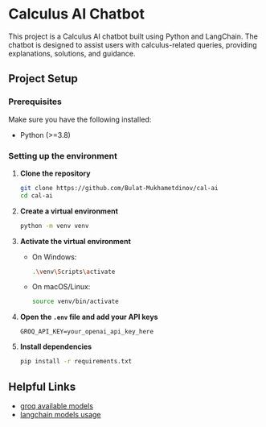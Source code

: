 # Calculus AI Chatbot

This project is a Calculus AI chatbot built using Python and LangChain. The chatbot is designed to assist users with calculus-related queries, providing explanations, solutions, and guidance.

## Project Setup

### Prerequisites

Make sure you have the following installed:

- Python (>=3.8)

### Setting up the environment

1. **Clone the repository**

   ```sh
   git clone https://github.com/Bulat-Mukhametdinov/cal-ai
   cd cal-ai
   ```

2. **Create a virtual environment**

   ```sh
   python -m venv venv
   ```

3. **Activate the virtual environment**

   - On Windows:
     ```sh
     .\venv\Scripts\activate
     ```
   - On macOS/Linux:
     ```sh
     source venv/bin/activate
     ```

4. **Open the `.env` file and add your API keys**

    ```env
    GROQ_API_KEY=your_openai_api_key_here
    ```

5. **Install dependencies**

   ```sh
   pip install -r requirements.txt
   ```


## Helpful Links
- [groq available models](https://console.groq.com/docs/rate-limits)
- [langchain models usage](https://python.langchain.com/docs/integrations/chat/)